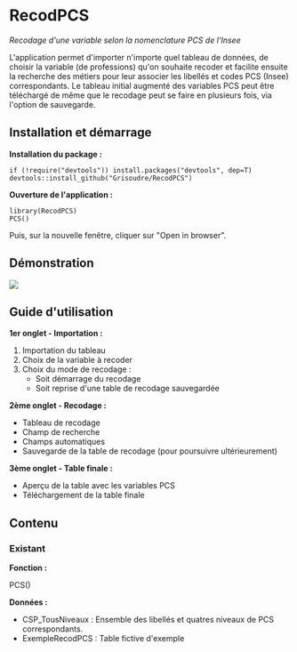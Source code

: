 # RecodPCS

*Recodage d'une variable selon la nomenclature PCS de l'Insee*

L'application permet d'importer n'importe quel tableau de données, de choisir la variable (de professions) qu'on souhaite recoder et facilite ensuite la recherche des métiers pour leur associer les libellés et codes PCS (Insee) correspondants. Le tableau initial augmenté des variables PCS peut être téléchargé de même que le recodage peut se faire en plusieurs fois, via l'option de sauvegarde.

## Installation et démarrage

**Installation du package :**
```{r}
if (!require("devtools")) install.packages("devtools", dep=T)
devtools::install_github("Grisoudre/RecodPCS")
```

**Ouverture de l'application :**
```{r}
library(RecodPCS)
PCS()
```
Puis, sur la nouvelle fenêtre, cliquer sur "Open in browser".

## Démonstration

![](https://github.com/Grisoudre/RecodPCS/blob/master/RecodPCS2.gif)

## Guide d'utilisation

**1er onglet - Importation :**

1. Importation du tableau
2. Choix de la variable à recoder
3. Choix du mode de recodage : 
    + Soit démarrage du recodage
    + Soit reprise d'une table de recodage sauvegardée

**2ème onglet - Recodage :**
- Tableau de recodage
- Champ de recherche
- Champs automatiques
- Sauvegarde de la table de recodage (pour poursuivre ultérieurement)

**3ème onglet - Table finale :**
- Aperçu de la table avec les variables PCS
- Téléchargement de la table finale

## Contenu

### Existant

**Fonction :**

PCS()

**Données :**

  - CSP_TousNiveaux : Ensemble des libellés et quatres niveaux de PCS correspondants.
  - ExempleRecodPCS : Table fictive d'exemple
